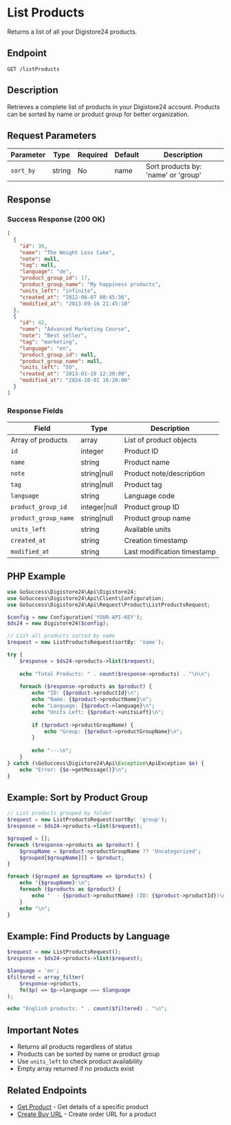# List Products

Returns a list of all your Digistore24 products.

## Endpoint

`GET /listProducts`

## Description

Retrieves a complete list of products in your Digistore24 account. Products can be sorted by name or product group for better organization.

## Request Parameters

| Parameter | Type | Required | Default | Description |
|-----------|------|----------|---------|-------------|
| `sort_by` | string | No | name | Sort products by: 'name' or 'group' |

## Response

### Success Response (200 OK)

```json
[
  {
    "id": 39,
    "name": "The Weight Loss Cake",
    "note": null,
    "tag": null,
    "language": "de",
    "product_group_id": 17,
    "product_group_name": "My happiness products",
    "units_left": "infinite",
    "created_at": "2012-06-07 00:45:36",
    "modified_at": "2013-09-16 21:45:10"
  },
  {
    "id": 42,
    "name": "Advanced Marketing Course",
    "note": "Best seller",
    "tag": "marketing",
    "language": "en",
    "product_group_id": null,
    "product_group_name": null,
    "units_left": "50",
    "created_at": "2013-01-10 12:30:00",
    "modified_at": "2024-10-01 16:20:00"
  }
]
```

### Response Fields

| Field | Type | Description |
|-------|------|-------------|
| Array of products | array | List of product objects |
| `id` | integer | Product ID |
| `name` | string | Product name |
| `note` | string\|null | Product note/description |
| `tag` | string\|null | Product tag |
| `language` | string | Language code |
| `product_group_id` | integer\|null | Product group ID |
| `product_group_name` | string\|null | Product group name |
| `units_left` | string | Available units |
| `created_at` | string | Creation timestamp |
| `modified_at` | string | Last modification timestamp |

## PHP Example

```php
use GoSuccess\Digistore24\Api\Digistore24;
use GoSuccess\Digistore24\Api\Client\Configuration;
use GoSuccess\Digistore24\Api\Request\Product\ListProductsRequest;

$config = new Configuration('YOUR-API-KEY');
$ds24 = new Digistore24($config);

// List all products sorted by name
$request = new ListProductsRequest(sortBy: 'name');

try {
    $response = $ds24->products->list($request);
    
    echo "Total Products: " . count($response->products) . "\n\n";
    
    foreach ($response->products as $product) {
        echo "ID: {$product->productId}\n";
        echo "Name: {$product->productName}\n";
        echo "Language: {$product->language}\n";
        echo "Units Left: {$product->unitsLeft}\n";
        
        if ($product->productGroupName) {
            echo "Group: {$product->productGroupName}\n";
        }
        
        echo "---\n";
    }
} catch (\GoSuccess\Digistore24\Api\Exception\ApiException $e) {
    echo "Error: {$e->getMessage()}\n";
}
```

## Example: Sort by Product Group

```php
// List products grouped by folder
$request = new ListProductsRequest(sortBy: 'group');
$response = $ds24->products->list($request);

$grouped = [];
foreach ($response->products as $product) {
    $groupName = $product->productGroupName ?? 'Uncategorized';
    $grouped[$groupName][] = $product;
}

foreach ($grouped as $groupName => $products) {
    echo "{$groupName}:\n";
    foreach ($products as $product) {
        echo "  - {$product->productName} (ID: {$product->productId})\n";
    }
    echo "\n";
}
```

## Example: Find Products by Language

```php
$request = new ListProductsRequest();
$response = $ds24->products->list($request);

$language = 'en';
$filtered = array_filter(
    $response->products,
    fn($p) => $p->language === $language
);

echo "English products: " . count($filtered) . "\n";
```

## Important Notes

- Returns all products regardless of status
- Products can be sorted by name or product group
- Use `units_left` to check product availability
- Empty array returned if no products exist

## Related Endpoints

- [Get Product](getProduct.md) - Get details of a specific product
- [Create Buy URL](createBuyUrl.md) - Create order URL for a product
